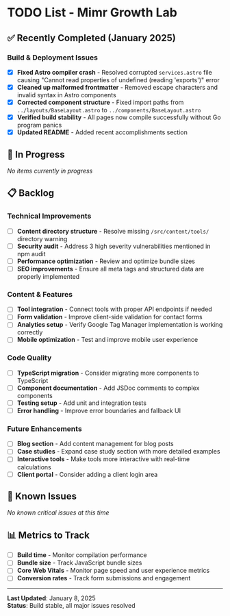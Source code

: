 # TODO List - Mimr Growth Lab

## ✅ Recently Completed (January 2025)

### Build & Deployment Issues
- [x] **Fixed Astro compiler crash** - Resolved corrupted `services.astro` file causing "Cannot read properties of undefined (reading 'exports')" error
- [x] **Cleaned up malformed frontmatter** - Removed escape characters and invalid syntax in Astro components
- [x] **Corrected component structure** - Fixed import paths from `../layouts/BaseLayout.astro` to `../components/BaseLayout.astro`
- [x] **Verified build stability** - All pages now compile successfully without Go program panics
- [x] **Updated README** - Added recent accomplishments section

## 🔄 In Progress

*No items currently in progress*

## 📋 Backlog

### Technical Improvements
- [ ] **Content directory structure** - Resolve missing `/src/content/tools/` directory warning
- [ ] **Security audit** - Address 3 high severity vulnerabilities mentioned in npm audit
- [ ] **Performance optimization** - Review and optimize bundle sizes
- [ ] **SEO improvements** - Ensure all meta tags and structured data are properly implemented

### Content & Features  
- [ ] **Tool integration** - Connect tools with proper API endpoints if needed
- [ ] **Form validation** - Improve client-side validation for contact forms
- [ ] **Analytics setup** - Verify Google Tag Manager implementation is working correctly
- [ ] **Mobile optimization** - Test and improve mobile user experience

### Code Quality
- [ ] **TypeScript migration** - Consider migrating more components to TypeScript
- [ ] **Component documentation** - Add JSDoc comments to complex components
- [ ] **Testing setup** - Add unit and integration tests
- [ ] **Error handling** - Improve error boundaries and fallback UI

### Future Enhancements
- [ ] **Blog section** - Add content management for blog posts
- [ ] **Case studies** - Expand case study section with more detailed examples
- [ ] **Interactive tools** - Make tools more interactive with real-time calculations
- [ ] **Client portal** - Consider adding a client login area

## 🐛 Known Issues

*No known critical issues at this time*

## 📊 Metrics to Track

- [ ] **Build time** - Monitor compilation performance
- [ ] **Bundle size** - Track JavaScript bundle sizes
- [ ] **Core Web Vitals** - Monitor page speed and user experience metrics
- [ ] **Conversion rates** - Track form submissions and engagement

---

**Last Updated**: January 8, 2025  
**Status**: Build stable, all major issues resolved
